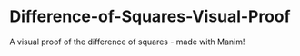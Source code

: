 # Difference-of-Squares-Visual-Proof
A visual proof of the difference of squares - made with Manim!
